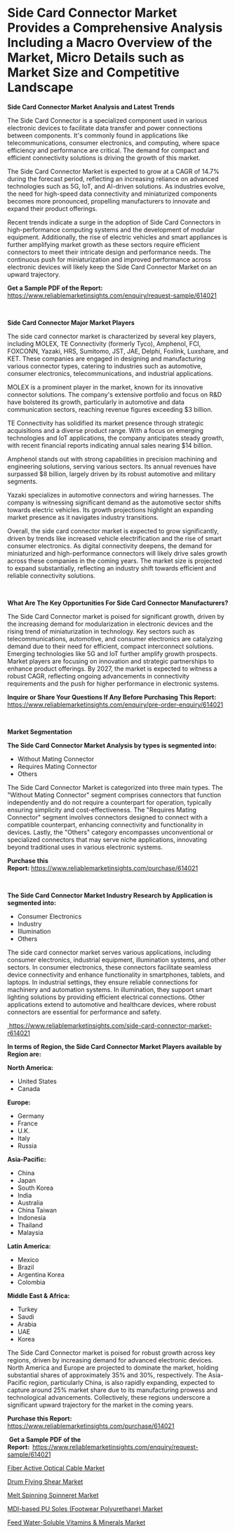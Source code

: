 <p><h1>Side Card Connector Market Provides a Comprehensive Analysis Including a Macro Overview of the Market, Micro Details such as Market Size and Competitive Landscape</h1></p><p><strong>Side Card Connector Market Analysis and Latest Trends</strong></p>
<p><p>The Side Card Connector is a specialized component used in various electronic devices to facilitate data transfer and power connections between components. It's commonly found in applications like telecommunications, consumer electronics, and computing, where space efficiency and performance are critical. The demand for compact and efficient connectivity solutions is driving the growth of this market.</p><p>The Side Card Connector Market is expected to grow at a CAGR of 14.7% during the forecast period, reflecting an increasing reliance on advanced technologies such as 5G, IoT, and AI-driven solutions. As industries evolve, the need for high-speed data connectivity and miniaturized components becomes more pronounced, propelling manufacturers to innovate and expand their product offerings. </p><p>Recent trends indicate a surge in the adoption of Side Card Connectors in high-performance computing systems and the development of modular equipment. Additionally, the rise of electric vehicles and smart appliances is further amplifying market growth as these sectors require efficient connectors to meet their intricate design and performance needs. The continuous push for miniaturization and improved performance across electronic devices will likely keep the Side Card Connector Market on an upward trajectory.</p></p>
<p><strong>Get a Sample PDF of the Report:&nbsp;</strong> <a href="https://www.reliablemarketinsights.com/enquiry/request-sample/614021?utm_campaign=1393&utm_medium=2&utm_source=Github&utm_content=ia&utm_term=12102024&utm_id=side-card-connector">https://www.reliablemarketinsights.com/enquiry/request-sample/614021</a></p>
<p>&nbsp;</p>
<p><strong>Side Card Connector Major Market Players</strong></p>
<p><p>The side card connector market is characterized by several key players, including MOLEX, TE Connectivity (formerly Tyco), Amphenol, FCI, FOXCONN, Yazaki, HRS, Sumitomo, JST, JAE, Delphi, Foxlink, Luxshare, and KET. These companies are engaged in designing and manufacturing various connector types, catering to industries such as automotive, consumer electronics, telecommunications, and industrial applications.</p><p>MOLEX is a prominent player in the market, known for its innovative connector solutions. The company's extensive portfolio and focus on R&D have bolstered its growth, particularly in automotive and data communication sectors, reaching revenue figures exceeding $3 billion.</p><p>TE Connectivity has solidified its market presence through strategic acquisitions and a diverse product range. With a focus on emerging technologies and IoT applications, the company anticipates steady growth, with recent financial reports indicating annual sales nearing $14 billion.</p><p>Amphenol stands out with strong capabilities in precision machining and engineering solutions, serving various sectors. Its annual revenues have surpassed $8 billion, largely driven by its robust automotive and military segments.</p><p>Yazaki specializes in automotive connectors and wiring harnesses. The company is witnessing significant demand as the automotive sector shifts towards electric vehicles. Its growth projections highlight an expanding market presence as it navigates industry transitions.</p><p>Overall, the side card connector market is expected to grow significantly, driven by trends like increased vehicle electrification and the rise of smart consumer electronics. As digital connectivity deepens, the demand for miniaturized and high-performance connectors will likely drive sales growth across these companies in the coming years. The market size is projected to expand substantially, reflecting an industry shift towards efficient and reliable connectivity solutions.</p></p>
<p>&nbsp;</p>
<p><strong>What Are The Key Opportunities For Side Card Connector Manufacturers?</strong></p>
<p><p>The Side Card Connector market is poised for significant growth, driven by the increasing demand for modularization in electronic devices and the rising trend of miniaturization in technology. Key sectors such as telecommunications, automotive, and consumer electronics are catalyzing demand due to their need for efficient, compact interconnect solutions. Emerging technologies like 5G and IoT further amplify growth prospects. Market players are focusing on innovation and strategic partnerships to enhance product offerings. By 2027, the market is expected to witness a robust CAGR, reflecting ongoing advancements in connectivity requirements and the push for higher performance in electronic systems.</p></p>
<p><strong>Inquire or Share Your Questions If Any Before Purchasing This Report:</strong> <a href="https://www.reliablemarketinsights.com/enquiry/pre-order-enquiry/614021?utm_campaign=1393&utm_medium=2&utm_source=Github&utm_content=ia&utm_term=12102024&utm_id=side-card-connector">https://www.reliablemarketinsights.com/enquiry/pre-order-enquiry/614021</a></p>
<p>&nbsp;</p>
<p><strong>Market Segmentation</strong></p>
<p><strong>The Side Card Connector Market Analysis by types is segmented into:</strong></p>
<p><ul><li>Without Mating Connector</li><li>Requires Mating Connector</li><li>Others</li></ul></p>
<p><p>The Side Card Connector Market is categorized into three main types. The "Without Mating Connector" segment comprises connectors that function independently and do not require a counterpart for operation, typically ensuring simplicity and cost-effectiveness. The "Requires Mating Connector" segment involves connectors designed to connect with a compatible counterpart, enhancing connectivity and functionality in devices. Lastly, the "Others" category encompasses unconventional or specialized connectors that may serve niche applications, innovating beyond traditional uses in various electronic systems.</p></p>
<p><strong>Purchase this Report:&nbsp;</strong><a href="https://www.reliablemarketinsights.com/purchase/614021?utm_campaign=1393&utm_medium=2&utm_source=Github&utm_content=ia&utm_term=12102024&utm_id=side-card-connector">https://www.reliablemarketinsights.com/purchase/614021</a></p>
<p>&nbsp;</p>
<p><strong>The Side Card Connector Market Industry Research by Application is segmented into:</strong></p>
<p><ul><li>Consumer Electronics</li><li>Industry</li><li>Illumination</li><li>Others</li></ul></p>
<p><p>The side card connector market serves various applications, including consumer electronics, industrial equipment, illumination systems, and other sectors. In consumer electronics, these connectors facilitate seamless device connectivity and enhance functionality in smartphones, tablets, and laptops. In industrial settings, they ensure reliable connections for machinery and automation systems. In illumination, they support smart lighting solutions by providing efficient electrical connections. Other applications extend to automotive and healthcare devices, where robust connectors are essential for performance and safety.</p></p>
<p><a href="https://www.reliablemarketinsights.com/side-card-connector-market-r614021?utm_campaign=1393&utm_medium=2&utm_source=Github&utm_content=ia&utm_term=12102024&utm_id=side-card-connector">&nbsp;https://www.reliablemarketinsights.com/side-card-connector-market-r614021</a></p>
<p><strong>In terms of Region, the Side Card Connector Market Players available by Region are:</strong></p>
<p>
    <p> <strong> North America: </strong>
        <ul>
            <li>United States</li>
            <li>Canada</li>
        </ul>
        </p> 
    <p> <strong> Europe: </strong>
        <ul>
            <li>Germany</li>
            <li>France</li>
            <li>U.K.</li>
            <li>Italy</li>
            <li>Russia</li>
        </ul>
        </p> 
    <p> <strong> Asia-Pacific: </strong>
        <ul>
            <li>China</li>
            <li>Japan</li>
            <li>South Korea</li>
            <li>India</li>
            <li>Australia</li>
            <li>China Taiwan</li>
            <li>Indonesia</li>
            <li>Thailand</li>
            <li>Malaysia</li>
        </ul>
        </p> 
    <p> <strong> Latin America: </strong>
        <ul>
            <li>Mexico</li>
            <li>Brazil</li>
            <li>Argentina Korea</li>
            <li>Colombia</li>
        </ul>
        </p> 
    <p> <strong> Middle East & Africa: </strong>
        <ul>
            <li>Turkey</li>
            <li>Saudi</li>
            <li>Arabia</li>
            <li>UAE</li>
            <li>Korea</li>
        </ul>
    </p>
    </p>
<p><p>The Side Card Connector market is poised for robust growth across key regions, driven by increasing demand for advanced electronic devices. North America and Europe are projected to dominate the market, holding substantial shares of approximately 35% and 30%, respectively. The Asia-Pacific region, particularly China, is also rapidly expanding, expected to capture around 25% market share due to its manufacturing prowess and technological advancements. Collectively, these regions underscore a significant upward trajectory for the market in the coming years.</p></p>
<p><strong>Purchase this Report: </strong><a href="https://www.reliablemarketinsights.com/purchase/614021?utm_campaign=1393&utm_medium=2&utm_source=Github&utm_content=ia&utm_term=12102024&utm_id=side-card-connector">https://www.reliablemarketinsights.com/purchase/614021</a></p>
<p>&nbsp;<strong>Get a Sample PDF of the Report:&nbsp;&nbsp;</strong><a href="https://www.reliablemarketinsights.com/enquiry/request-sample/614021?utm_campaign=1393&utm_medium=2&utm_source=Github&utm_content=ia&utm_term=12102024&utm_id=side-card-connector">https://www.reliablemarketinsights.com/enquiry/request-sample/614021</a></p>
<p><strong></strong></p>
<p><p><a href="https://www.linkedin.com/pulse/competitive-intelligence-fiber-active-optical-cable-market-oloye?utm_campaign=1393&utm_medium=2&utm_source=Github&utm_content=ia&utm_term=12102024&utm_id=side-card-connector">Fiber Active Optical Cable Market</a></p><p><a href="https://www.linkedin.com/pulse/drum-flying-shear-market-transformation-comparative-analysis-nm3qf?utm_campaign=1393&utm_medium=2&utm_source=Github&utm_content=ia&utm_term=12102024&utm_id=side-card-connector">Drum Flying Shear Market</a></p><p><a href="https://www.linkedin.com/pulse/melt-spinning-spinneret-market-forecast-global-trends-analysis-nnozf?utm_campaign=1393&utm_medium=2&utm_source=Github&utm_content=ia&utm_term=12102024&utm_id=side-card-connector">Melt Spinning Spinneret Market</a></p><p><a href="https://github.com/siennagx1ahafter/Market-Research-Report-List-1/blob/main/mdi-based-pu-soles-footwear-polyurethane-market.md?utm_campaign=1393&utm_medium=2&utm_source=Github&utm_content=ia&utm_term=12102024&utm_id=side-card-connector">MDI-based PU Soles (Footwear Polyurethane) Market</a></p><p><a href="https://github.com/cairotmbrowne3cq/Market-Research-Report-List-1/blob/main/feed-water-soluble-vitamins-minerals-market.md?utm_campaign=1393&utm_medium=2&utm_source=Github&utm_content=ia&utm_term=12102024&utm_id=side-card-connector">Feed Water-Soluble Vitamins & Minerals Market</a></p></p>